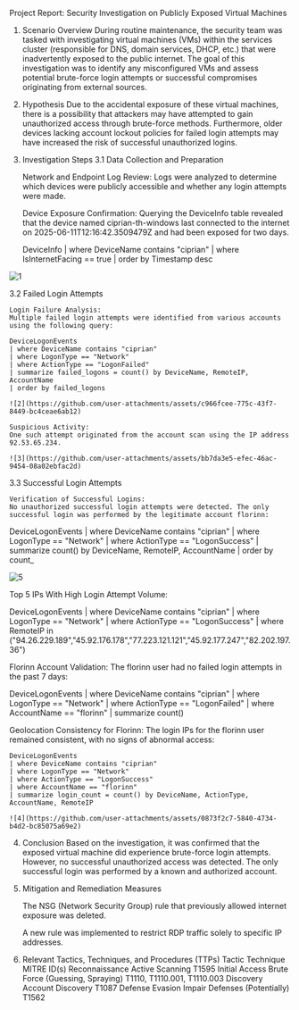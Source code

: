 Project Report: Security Investigation on Publicly Exposed Virtual Machines

1. Scenario Overview
During routine maintenance, the security team was tasked with investigating virtual machines (VMs) within the services cluster (responsible for DNS, domain services, DHCP, etc.) that were inadvertently exposed to the public internet. The goal of this investigation was to identify any misconfigured VMs and assess potential brute-force login attempts or successful compromises originating from external sources.

2. Hypothesis
Due to the accidental exposure of these virtual machines, there is a possibility that attackers may have attempted to gain unauthorized access through brute-force methods. Furthermore, older devices lacking account lockout policies for failed login attempts may have increased the risk of successful unauthorized logins.

3. Investigation Steps
3.1 Data Collection and Preparation

    Network and Endpoint Log Review:
    Logs were analyzed to determine which devices were publicly accessible and whether any login attempts were made.

    Device Exposure Confirmation:
    Querying the DeviceInfo table revealed that the device named ciprian-th-windows last connected to the internet on 2025-06-11T12:16:42.3509479Z and had been exposed for two days.

    DeviceInfo
    | where DeviceName contains "ciprian"
    | where IsInternetFacing == true
    | order by Timestamp desc
   
![1](https://github.com/user-attachments/assets/6c9fcdb4-a94d-404a-a426-485edd970c72)

3.2 Failed Login Attempts

    Login Failure Analysis:
    Multiple failed login attempts were identified from various accounts using the following query:

    DeviceLogonEvents
    | where DeviceName contains "ciprian"
    | where LogonType == "Network"
    | where ActionType == "LogonFailed"
    | summarize failed_logons = count() by DeviceName, RemoteIP, AccountName
    | order by failed_logons

    ![2](https://github.com/user-attachments/assets/c966fcee-775c-43f7-8449-bc4ceae6ab12)

    Suspicious Activity:
    One such attempt originated from the account scan using the IP address 92.53.65.234.

    ![3](https://github.com/user-attachments/assets/bb7da3e5-efec-46ac-9454-08a02ebfac2d)

3.3 Successful Login Attempts

    Verification of Successful Logins:
    No unauthorized successful login attempts were detected. The only successful login was performed by the legitimate account florinn:

DeviceLogonEvents
| where DeviceName contains "ciprian"
| where LogonType == "Network"
| where ActionType == "LogonSuccess"
| summarize count() by DeviceName, RemoteIP, AccountName
| order by count_

![5](https://github.com/user-attachments/assets/fba502c3-8413-47a3-8dc0-28a8ae4357a3)


Top 5 IPs With High Login Attempt Volume:

DeviceLogonEvents
| where DeviceName contains "ciprian"
| where LogonType == "Network"
| where ActionType == "LogonSuccess"
| where RemoteIP in ("94.26.229.189","45.92.176.178","77.223.121.121","45.92.177.247","82.202.197.36")

Florinn Account Validation:
The florinn user had no failed login attempts in the past 7 days:

DeviceLogonEvents
| where DeviceName contains "ciprian"
| where LogonType == "Network"
| where ActionType == "LogonFailed"
| where AccountName == "florinn"
| summarize count()

Geolocation Consistency for Florinn:
The login IPs for the florinn user remained consistent, with no signs of abnormal access:

    DeviceLogonEvents
    | where DeviceName contains "ciprian"
    | where LogonType == "Network"
    | where ActionType == "LogonSuccess"
    | where AccountName == "florinn"
    | summarize login_count = count() by DeviceName, ActionType, AccountName, RemoteIP

    ![4](https://github.com/user-attachments/assets/0873f2c7-5840-4734-b4d2-bc85075a69e2)


4. Conclusion
Based on the investigation, it was confirmed that the exposed virtual machine did experience brute-force login attempts. However, no successful unauthorized access was detected. The only successful login was performed by a known and authorized account.

5. Mitigation and Remediation Measures

    The NSG (Network Security Group) rule that previously allowed internet exposure was deleted.

    A new rule was implemented to restrict RDP traffic solely to specific IP addresses.

6. Relevant Tactics, Techniques, and Procedures (TTPs)
Tactic	Technique	MITRE ID(s)
Reconnaissance	Active Scanning	T1595
Initial Access	Brute Force (Guessing, Spraying)	T1110, T1110.001, T1110.003
Discovery	Account Discovery	T1087
Defense Evasion	Impair Defenses (Potentially)	T1562
